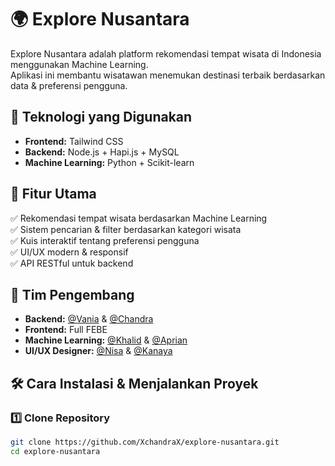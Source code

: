 # 🌍 Explore Nusantara  

Explore Nusantara adalah platform rekomendasi tempat wisata di Indonesia menggunakan Machine Learning.  
Aplikasi ini membantu wisatawan menemukan destinasi terbaik berdasarkan data & preferensi pengguna.

## 🚀 Teknologi yang Digunakan
- **Frontend:** Tailwind CSS
- **Backend:** Node.js + Hapi.js + MySQL
- **Machine Learning:** Python + Scikit-learn

## 🎯 Fitur Utama
✅ Rekomendasi tempat wisata berdasarkan Machine Learning  
✅ Sistem pencarian & filter berdasarkan kategori wisata  
✅ Kuis interaktif tentang preferensi pengguna  
✅ UI/UX modern & responsif  
✅ API RESTful untuk backend  

## 👥 Tim Pengembang
- **Backend:** [@Vania](https://github.com/vamatsa-vmt) & [@Chandra](https://github.com/XchandraX)
- **Frontend:** Full FEBE  
- **Machine Learning:** [@Khalid](https://github.com/Kalidun) & [@Aprian](https://github.com/066pine)
- **UI/UX Designer:** [@Nisa](https://github.com/066pine) & [@Kanaya](https://github.com/nayaaasss)

## 🛠️ Cara Instalasi & Menjalankan Proyek

### **1️⃣ Clone Repository**
```sh
git clone https://github.com/XchandraX/explore-nusantara.git
cd explore-nusantara
